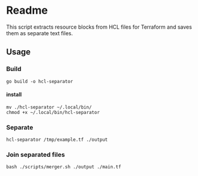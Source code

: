 # Readme

This script extracts resource blocks from HCL files for Terraform and saves them as separate text files.

## Usage

### Build

```
go build -o hcl-separator
```
#### install

```
mv ./hcl-separator ~/.local/bin/
chmod +x ~/.local/bin/hcl-separator
```

### Separate

```
hcl-separator /tmp/example.tf ./output
```

### Join separated files

```
bash ./scripts/merger.sh ./output ./main.tf
```

